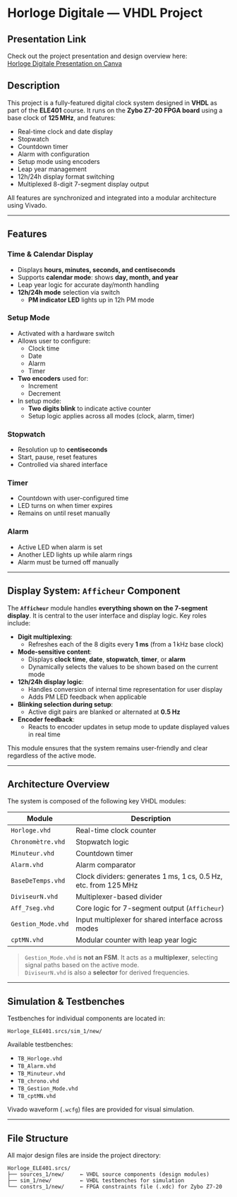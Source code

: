 # Horloge Digitale — VHDL Project

## Presentation Link

Check out the project presentation and design overview here:  
[Horloge Digitale Presentation on Canva](https://www.canva.com/design/DAGjkuY9CuU/3aqjEsbIg8dohLzr9mm8pg/edit)

## Description

This project is a fully-featured digital clock system designed in **VHDL** as part of the **ELE401** course. It runs on the **Zybo Z7-20 FPGA board** using a base clock of **125 MHz**, and features:

- Real-time clock and date display
- Stopwatch
- Countdown timer
- Alarm with configuration
- Setup mode using encoders
- Leap year management
- 12h/24h display format switching
- Multiplexed 8-digit 7-segment display output

All features are synchronized and integrated into a modular architecture using Vivado.

---

## Features

### Time & Calendar Display

- Displays **hours, minutes, seconds, and centiseconds**
- Supports **calendar mode**: shows **day, month, and year**
- Leap year logic for accurate day/month handling
- **12h/24h mode** selection via switch
  - **PM indicator LED** lights up in 12h PM mode

### Setup Mode

- Activated with a hardware switch
- Allows user to configure:
  - Clock time
  - Date
  - Alarm
  - Timer
- **Two encoders** used for:
  - Increment
  - Decrement
- In setup mode:
  - **Two digits blink** to indicate active counter
  - Setup logic applies across all modes (clock, alarm, timer)

### Stopwatch

- Resolution up to **centiseconds**
- Start, pause, reset features
- Controlled via shared interface

### Timer

- Countdown with user-configured time
- LED turns on when timer expires
- Remains on until reset manually

### Alarm

- Active LED when alarm is set
- Another LED lights up while alarm rings
- Alarm must be turned off manually

---

## Display System: `Afficheur` Component

The **`Afficheur`** module handles **everything shown on the 7-segment display**. It is central to the user interface and display logic. Key roles include:

- **Digit multiplexing**:
  - Refreshes each of the 8 digits every **1 ms** (from a 1 kHz base clock)
- **Mode-sensitive content**:
  - Displays **clock time**, **date**, **stopwatch**, **timer**, or **alarm**
  - Dynamically selects the values to be shown based on the current mode
- **12h/24h display logic**:
  - Handles conversion of internal time representation for user display
  - Adds PM LED feedback when applicable
- **Blinking selection during setup**:
  - Active digit pairs are blanked or alternated at **0.5 Hz**
- **Encoder feedback**:
  - Reacts to encoder updates in setup mode to update displayed values in real time

This module ensures that the system remains user-friendly and clear regardless of the active mode.

---

## Architecture Overview

The system is composed of the following key VHDL modules:

| Module              | Description |
|---------------------|-------------|
| `Horloge.vhd`       | Real-time clock counter |
| `Chronomètre.vhd`   | Stopwatch logic |
| `Minuteur.vhd`      | Countdown timer |
| `Alarm.vhd`         | Alarm comparator |
| `BaseDeTemps.vhd`   | Clock dividers: generates 1 ms, 1 cs, 0.5 Hz, etc. from 125 MHz |
| `DiviseurN.vhd`     | Multiplexer-based divider |
| `Aff_7seg.vhd`      | Core logic for 7-segment output (`Afficheur`) |
| `Gestion_Mode.vhd`  | Input multiplexer for shared interface across modes |
| `cptMN.vhd`         | Modular counter with leap year logic |

> `Gestion_Mode.vhd` is **not an FSM**. It acts as a **multiplexer**, selecting signal paths based on the active mode.  
> `DiviseurN.vhd` is also a **selector** for derived frequencies.

---

## Simulation & Testbenches

Testbenches for individual components are located in:

`Horloge_ELE401.srcs/sim_1/new/`

Available testbenches:

- `TB_Horloge.vhd`
- `TB_Alarm.vhd`
- `TB_Minuteur.vhd`
- `TB_chrono.vhd`
- `TB_Gestion_Mode.vhd`
- `TB_cptMN.vhd`

Vivado waveform (`.wcfg`) files are provided for visual simulation.

---

## File Structure

All major design files are inside the project directory:

```plaintext
Horloge_ELE401.srcs/
├── sources_1/new/     ← VHDL source components (design modules)
├── sim_1/new/         ← VHDL testbenches for simulation
└── constrs_1/new/     ← FPGA constraints file (.xdc) for Zybo Z7-20
